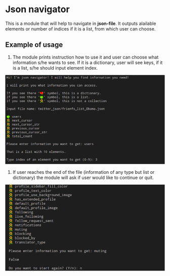 # Json navigator

This is a module that will help to navigate in **json-file**. It outputs alailable elements or number of indices if it is a list, from which user can choose.

## Example of usage

1. The module prints instruction how to use it and user can choose what information s/he wants to see. If it is a dictionary, user will see keys, if it is a list, s/he should input element index.

![Start](img/img_1.png)

1. If user reaches the end of the file (information of any type but list or dictionary) the module will ask if user would like to continue or quit.

![Start](img/img_2.png)
